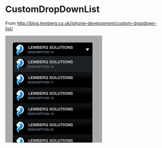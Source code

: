 CustomDropDownList
==================

From http://blog.lemberg.co.uk/iphone-development/custom-dropdown-list/

![](https://github.com/kliu/CustomDropDownList/blob/master/CustomDropDownList.png)


